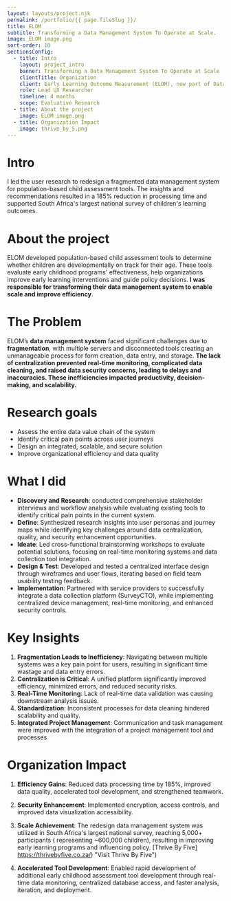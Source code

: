 ```yaml
---
layout: layouts/project.njk
permalink: /portfolio/{{ page.fileSlug }}/
title: ELOM
subtitle: Transforming a Data Management System To Operate at Scale.
image: ELOM image.png
sort-order: 10
sectionsConfig:
  - title: Intro
    layout: project_intro
    banner: Transforming a Data Management System To Operate at Scale
    clientTitle: Organization
    client: Early Learning Outcome Measurement (ELOM), now part of DataDrive2030
    role: Lead UX Researcher
    timeline: 4 months
    scope: Evaluative Research
  - title: About the project
    image: ELOM image.png
  - title: Organization Impact
    image: thrive_by_5.png
---
```


# Intro
I led the user research to redesign a fragmented data management system for population-based child assessment tools. The insights and recommendations resulted in a 185% reduction in processing time and supported South Africa's largest national survey of children's learning outcomes.


# About the project
ELOM developed population-based child assessment tools to determine whether children are developmentally on track for their age. These tools evaluate early childhood programs' effectiveness, help organizations improve early learning interventions and guide policy decisions. **I was responsible for transforming their data management system to enable scale and improve efficiency**.


# The Problem
ELOM’s **data management system** faced significant challenges due to **fragmentation**, with multiple servers and disconnected tools creating an unmanageable process for form creation, data entry, and storage. **The lack of centralization prevented real-time monitoring, complicated data cleaning, and raised data security concerns, leading to delays and inaccuracies. These inefficiencies impacted productivity, decision-making, and scalability.** 

# Research goals
- Assess the entire data value chain of the system
- Identify critical pain points across user journeys
- Design an integrated, scalable, and secure solution
- Improve organizational efficiency and data quality


# What I did
- **Discovery and Research**: conducted comprehensive stakeholder interviews and workflow analysis while evaluating existing tools to identify critical pain points in the current system.
- **Define**: Synthesized research insights into user personas and journey maps while identifying key challenges around data centralization, quality, and security enhancement opportunities.
- **Ideate**: Led cross-functional brainstorming workshops to evaluate potential solutions, focusing on real-time monitoring systems and data collection tool integration.
- **Design & Test**: Developed and tested a centralized interface design through wireframes and user flows, iterating based on field team usability testing feedback.
- **Implementation**: Partnered with service providers to successfully integrate a data collection platform (SurveyCTO), while implementing centralized device management, real-time monitoring, and enhanced security controls.

# Key Insights
1. **Fragmentation Leads to Inefficiency**: Navigating between multiple systems was a key pain point for users, resulting in significant time wastage and data entry errors.
2. **Centralization is Critical**: A unified platform significantly improved efficiency, minimized errors, and reduced security risks.
3. **Real-Time Monitoring**: Lack of real-time data validation was causing downstream analysis issues.
4. **Standardization**: Inconsistent processes for data cleaning hindered scalability and quality.
5. **Integrated Project Management**: Communication and task management were improved with the integration of a project management tool and processes

# Organization Impact
1. **Efficiency Gains**: Reduced data processing time by 185%, improved data quality, accelerated tool development, and strengthened teamwork.
   
1. **Security Enhancement**: Implemented encryption, access controls, and improved data visualization accessibility.
   
1. **Scale Achievement**: The redesign data management system was utilized in South Africa's largest national survey, reaching 5,000+ participants ( representing ~600,000 children), resulting in improving early learning programs and influencing policy. [Thrive By Five] https://thrivebyfive.co.za/) "Visit Thrive By Five")
   
1. **Accelerated Tool Development**: Enabled rapid development of additional early childhood assessment tool development through real-time data monitoring, centralized database access, and faster analysis, iteration, and deployment.
